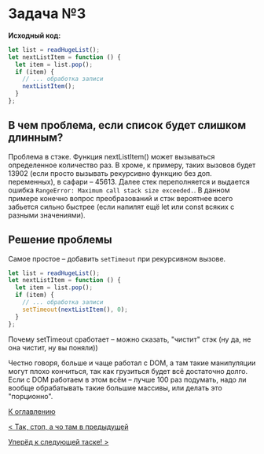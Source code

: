 # Задача №3

__Исходный код:__
```js
let list = readHugeList();
let nextListItem = function () {
  let item = list.pop();
  if (item) {
    // ... обработка записи
    nextListItem();
  }
};
```

## В чем проблема, если список будет слишком длинным?

Проблема в стэке. Функция nextListItem() может вызываться определенное количество раз. В хроме, к примеру, таких вызовов будет 13902 (если просто вызывать рекурсивно функцию без доп. переменных), в сафари – 45613. Далее стек переполняется и выдается ошибка `RangeError: Maximum call stack size exceeded.`. В данном примере конечно вопрос преобразований и стэк вероятнее всего забьется сильно быстрее (если напилят ещё let или const всяких с разными значениями).

## Решение проблемы

Самое простое – добавить `setTimeout` при рекурсивном вызове.

```js
let list = readHugeList();
let nextListItem = function () {
  let item = list.pop();
  if (item) {
    // ... обработка записи
    setTimeout(nextListItem(), 0);
  }
};
```

Почему setTimeout сработает – можно сказать, "чистит" стэк (ну да, не она чистит, ну вы поняли))

Честно говоря, больше и чаще работал с DOM, а там такие манипуляции могут плохо кончиться, так как грузиться будет всё достаточно долго. Если с DOM работаем в этом всём – лучше 100 раз подумать, надо ли вообще обрабатывать такие большие массивы, или делать это "порционно".

[К оглавлению](README.md)

[< Так, стоп, а чо там в предыдущей](task_2.md)

[Уперёд к следующей таске! >](task_4.md)
